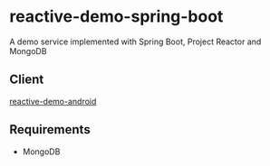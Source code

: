 # reactive-demo-spring-boot
A demo service implemented with Spring Boot, Project Reactor and MongoDB

## Client

[reactive-demo-android](https://github.com/marcioalexbarbosa/reactive-demo-android)

## Requirements

- MongoDB

